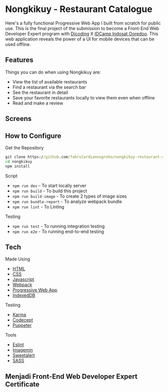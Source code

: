 # Nongkikuy - Restaurant Catalogue
Here's a fully functional Progressive Web App I built from scratch for public use. This is the final project of the submission to become a Front-End Web Developer Expert program with [Dicoding](https://www.dicoding.com/) X [IDCamp Indosat Ooredoo](https://idcamp.indosatooredoo.com/). This web application reveals the power of a UI for mobile devices that can be used offline.

## Features
Things you can do when using Nongkikuy are:
* View the list of available restaurants
* Find a restaurant via the search bar
* See the restaurant in detail
* Save your favorite restaurants locally to view them even when offline
* Read and make a review

## Screens

## How to Configure
Get the Repository

```cmd
git clone https://github.com/fahrulardiannugroho/nongkikuy-restaurant-catalogue.git
cd nongkikuy
npm install
```

Script
- `npm run dev` - To start locally server
- `npm run build` - To build this project
- `npm run build-image` - To create 2 types of image sizes
- `npm run bundle-report` - To analyze webpack bundle
- `npm run lint` - To Linting

Testing
- `npm run test` - To running integration testing
- `npm run e2e` - To running end-to-end testing

## Tech
Made Using
- [HTML](https://www.w3schools.com/html/)
- [CSS](https://www.w3schools.com/css/)
- [Javascript](https://www.javascript.com/)
- [Webpack](https://webpack.js.org/)
- [Progressive Web App](https://web.dev/progressive-web-apps/)
- [IndexedDB](https://developers.google.com/web/ilt/pwa/working-with-indexeddb)

Testing
- [Karma](https://karma-runner.github.io/latest/index.html)
- [Codecept](https://codecept.io/)
- [Puppeter](https://codecept.io/helpers/Puppeteer/#seeinsource)

Tools
- [Eslint](https://eslint.org/)
- [Imagemin](https://github.com/imagemin/imagemin)
- [Sweetalert](https://sweetalert.js.org/guides/)
- [SASS](https://sass-lang.com/)

## Menjadi Front-End Web Developer Expert Certificate